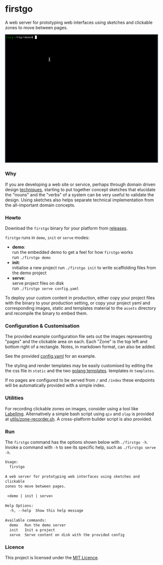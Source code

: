 # firstgo

A web server for prototyping web interfaces using sketches and clickable
zones to move between pages.

![](recording.gif)

### Why

If you are developing a web site or service, perhaps through domain
driven design [techniques](https://en.wikipedia.org/wiki/Event_storming),
starting to put together concept sketches that elucidate the "nouns" and
the "verbs" of a system can be very useful to validate the design. Using
sketches also helps separate technical implementation from the
all-important domain concepts.

### Howto

Download the `firstgo` binary for your platform from
[releases](https://github.com/rorycl/firstgo/releases).

`firstgo` runs in `demo`, `init` or `serve` modes:

* **demo**:  
  run the embedded demo to get a feel for how `firstgo` works  
  run `./firstgo demo` 
* **init**:  
  initialise a new project
  run `./firstgo init` to write scaffolding files from the demo project 
* **serve**:  
  serve project files on disk  
  run `./firstgo serve config.yaml`

To deploy your custom content in production, either copy your project
files with the binary to your production setting, or copy your project
yaml and corresponding images, static and templates material to the
`assets` directory and recompile the binary to embed them.

### Configuration & Customisation

The provided example configuration file sets out the images representing
"pages" and the clickable area on each. Each "Zone" is the top left and
bottom right of a rectangle. Notes, in markdown format, can also be added.

See the provided [config.yaml](./config.yaml) for an example.

The styling and render templates may be easily customised by editing the
the css file in `static` and the two [golang
templates](https://www.digitalocean.com/community/tutorials/how-to-use-templates-in-go).
templates in `templates`.

If no pages are configured to be served from `/` and `/index` these
endpoints will be automatically provided with a simple index.

### Utilities

For recording clickable zones on images, consider using a tool like
[LabelImg](https://github.com/HumanSignal/labelImg). Alternatively a
simple bash script using `qiv` and `slop` is provided at
[utils/zone-recorder.sh](utils/zone-recorder.sh). A cross-platform
builder script is also provided.

### Run

The `firstgo` command has the options shown below with `./firstgo -h`.
Invoke a command with `-h` to see its specific help, such as `./firstgo
serve -h`.

```
Usage:
  firstgo 

A web server for prototyping web interfaces using sketches and clickable
zones to move between pages.

 <demo | init | serve>

Help Options:
  -h, --help  Show this help message

Available commands:
  demo   Run the demo server
  init   Init a project
  serve  Serve content on disk with the provided config

```

### Licence

This project is licensed under the [MIT Licence](LICENCE).

